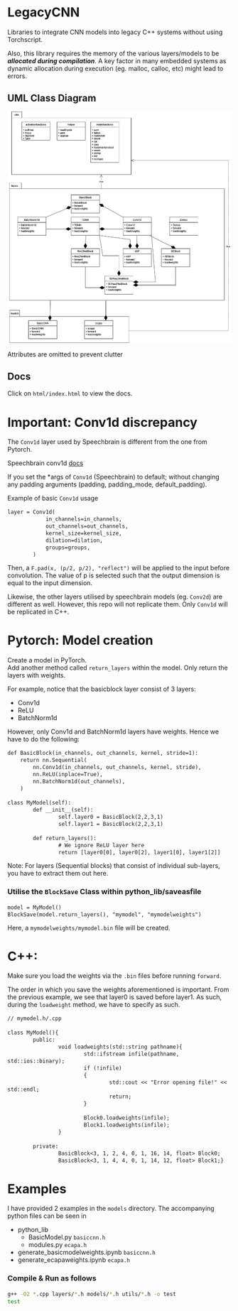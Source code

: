 # LegacyCNN

Libraries to integrate CNN models into legacy C++ systems without using Torchscript.

Also, this library requires the memory of the various layers/models to be **_allocated during compilation_**. A key factor in many embedded systems as dynamic allocation during execution (eg. malloc, calloc, etc) might lead to errors.

## UML Class Diagram

![umldiagiagram](imgs/UML%20Diagram.png)

Attributes are omitted to prevent clutter

## Docs

Click on `html/index.html` to view the docs.

# Important: Conv1d discrepancy

The `Conv1d` layer used by Speechbrain is different from the one from Pytorch.

Speechbrain conv1d [docs](https://speechbrain.readthedocs.io/en/latest/_modules/speechbrain/nnet/CNN.html#Conv1d)

If you set the \*args of `Conv1d` (Speechbrain) to default; without changing any padding arguments (padding, padding_mode, default_padding).

Example of basic `Conv1d` usage

```
layer = Conv1d(
            in_channels=in_channels,
            out_channels=out_channels,
            kernel_size=kernel_size,
            dilation=dilation,
            groups=groups,
        )
```

Then, a `F.pad(x, (p/2, p/2), "reflect")` will be applied to the input before convolution. The value of p is selected such that the output dimension is equal to the input dimension.

Likewise, the other layers utilised by speechbrain models (eg. `Conv2d`) are different as well. However, this repo will not replicate them. Only `Conv1d` will be replicated in C++.

# Pytorch: Model creation

Create a model in PyTorch. \
Add another method called `return_layers` within the model.
Only return the layers with weights.

For example, notice that the basicblock layer consist of 3 layers:

- Conv1d
- ReLU
- BatchNorm1d

However, only Conv1d and BatchNorm1d layers have weights. Hence we have to do the following:

```
def BasicBlock(in_channels, out_channels, kernel, stride=1):
    return nn.Sequential(
        nn.Conv1d(in_channels, out_channels, kernel, stride),
        nn.ReLU(inplace=True),
        nn.BatchNorm1d(out_channels),
    )

class MyModel(self):
        def __init__(self):
                self.layer0 = BasicBlock(2,2,3,1)
                self.layer1 = BasicBlock(2,2,3,1)

        def return_layers():
                # We ignore ReLU layer here
                return [layer0[0], layer0[2], layer1[0], layer1[2]]
```

Note: For layers (Sequential blocks) that consist of individual sub-layers, you have to extract them out here.

### Utilise the `BlockSave` Class within python_lib/saveasfile

```
model = MyModel()
BlockSave(model.return_layers(), "mymodel", "mymodelweights")
```

Here, a `mymodelweights/mymodel.bin` file will be created.

# C++:

Make sure you load the weights via the `.bin` files before running `forward`.

The order in which you save the weights aforementioned is important. From the previous example, we see that layer0 is saved before layer1. As such, during the `loadweight` method, we have to specify as such.

```
// mymodel.h/.cpp

class MyModel(){
        public:
                void loadweights(std::string pathname){
                        std::ifstream infile(pathname, std::ios::binary);
                        if (!infile)
                        {
                                std::cout << "Error opening file!" << std::endl;
                                return;
                        }

                        Block0.loadweights(infile);
                        Block1.loadweights(infile);
                }

        private:
                BasicBlock<3, 1, 2, 4, 0, 1, 16, 14, float> Block0;
                BasicBlock<3, 1, 4, 4, 0, 1, 14, 12, float> Block1;}

```

# Examples

I have provided 2 examples in the `models` directory. The accompanying python files can be seen in

- python_lib
  - BasicModel.py `basiccnn.h`
  - modules.py `ecapa.h`
- generate_basicmodelweights.ipynb `basiccnn.h`
- generate_ecapaweights.ipynb `ecapa.h`

### Compile & Run as follows

```bash
g++ -O2 *.cpp layers/*.h models/*.h utils/*.h -o test
test
```
